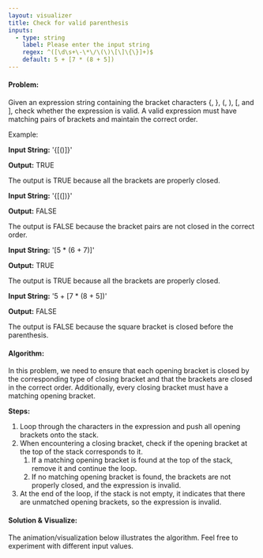 ```yaml
---
layout: visualizer
title: Check for valid parenthesis
inputs:
  - type: string
    label: Please enter the input string
    regex: ^([\d\s+\-\*\/\(\)\[\]\{\}]+)$
    default: 5 + [7 * (8 + 5])
---
```


#### Problem:

Given an expression string containing the bracket characters {, }, (, ), [, and ], check whether the expression is valid. A valid expression must have matching pairs of brackets and maintain the correct order.

Example: 

**Input String:** '{[()]}'

**Output:** TRUE

The output is TRUE because all the brackets are properly closed.

**Input String:** '{[(])}'

**Output:** FALSE

The output is FALSE because the bracket pairs are not closed in the correct order.

**Input String:** '[5 * (6 + 7)]'

**Output:** TRUE

The output is TRUE because all the brackets are properly closed.

**Input String:** '5 + [7 * (8 + 5])'

**Output:** FALSE

The output is FALSE because the square bracket is closed before the parenthesis.

#### Algorithm:

In this problem, we need to ensure that each opening bracket is closed by the corresponding type of closing bracket and that the brackets are closed in the correct order. Additionally, every closing bracket must have a matching opening bracket.

**Steps:**

1. Loop through the characters in the expression and push all opening brackets onto the stack.
2. When encountering a closing bracket, check if the opening bracket at the top of the stack corresponds to it.
    1. If a matching opening bracket is found at the top of the stack, remove it and continue the loop.
    2. If no matching opening bracket is found, the brackets are not properly closed, and the expression is invalid.
3. At the end of the loop, if the stack is not empty, it indicates that there are unmatched opening brackets, so the expression is invalid.

#### Solution & Visualize:

The animation/visualization below illustrates the algorithm. Feel free to experiment with different input values.
